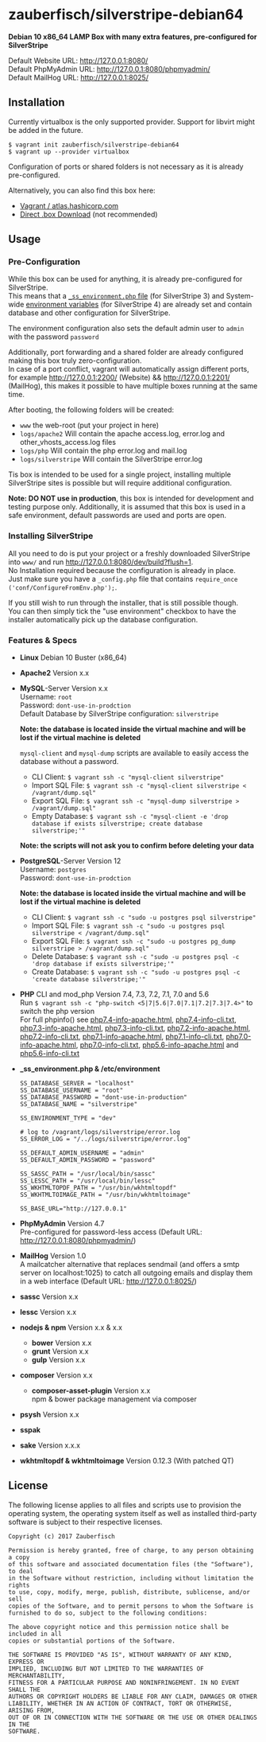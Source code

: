 # zauberfisch/silverstripe-debian64

**Debian 10 x86_64 LAMP Box with many extra features, pre-configured for SilverStripe**

Default Website URL: http://127.0.0.1:8080/    
Default PhpMyAdmin URL: http://127.0.0.1:8080/phpmyadmin/    
Default MailHog URL: http://127.0.0.1:8025/    

## Installation

Currently virtualbox is the only supported provider. Support for libvirt might be added in the future.

    $ vagrant init zauberfisch/silverstripe-debian64
    $ vagrant up --provider virtualbox
    
Configuration of ports or shared folders is not necessary as it is already pre-configured.

Alternatively, you can also find this box here:
  - [Vagrant / atlas.hashicorp.com](https://atlas.hashicorp.com/zauberfisch/boxes/silverstripe-debian64)    
  - [Direct .box Download](https://boxes.vagrant.zauberfisch.at/silverstripe-debian64/latest/) (not recommended)

## Usage

### Pre-Configuration

While this box can be used for anything, it is already pre-configured for SilverStripe.    
This means that a [`_ss_environment.php` file](provision/silverstripe-config/_ss_environment.php) (for SilverStripe 3) and System-wide [environment variables](provision/silverstripe-config/environment) (for SilverStripe 4)
are already set and contain database and other configuration for SilverStripe.    

The environment configuration also sets the default admin user to `admin` with the password `password`

Additionally, port forwarding and a shared folder are already configured making this box truly zero-configuration.     
In case of a port conflict, vagrant will automatically assign different ports, for example http://127.0.0.1:2200/ (Website) && http://127.0.0.1:2201/ (MailHog), 
this makes it possible to have multiple boxes running at the same time.
 
After booting, the following folders will be created:
- `www` the web-root (put your project in here)
- `logs/apache2` Will contain the apache access.log, error.log and other_vhosts_access.log files
- `logs/php` Will contain the php error.log and mail.log
- `logs/silverstripe` Will contain the SilverStripe error.log

Tis box is intended to be used for a single project, installing multiple SilverStripe sites is possible but will require additional configuration.

**Note: DO NOT use in production**, this box is intended for development and testing purpose only. Additionally, it is
assumed that this box is used in a safe environment, default passwords are used and ports are open.

### Installing SilverStripe

All you need to do is put your project or a freshly downloaded SilverStripe into `www/` and run http://127.0.0.1:8080/dev/build?flush=1.     
No Installation required because the configuration is already in place.    
Just make sure you have a `_config.php` file that contains `require_once ('conf/ConfigureFromEnv.php');`.

If you still wish to run through the installer, that is still possible though.     
You can then simply tick the "use environment" checkbox to have the installer automatically pick up the database configuration.

### Features & Specs

- **Linux** Debian 10 Buster (x86_64)
- **Apache2** Version x.x
- **MySQL**-Server Version x.x    
  Username: `root`    
  Password: `dont-use-in-prodction`    
  Default Database by SilverStripe configuration: `silverstripe`
  
  **Note: the database is located inside the virtual machine and will be lost if the virtual machine is deleted**
  
  `mysql-client` and `mysql-dump` scripts are available to easily access the database without a password.   
  - CLI Client: `$ vagrant ssh -c "mysql-client silverstripe"`
  - Import SQL File: `$ vagrant ssh -c "mysql-client silverstripe < /vagrant/dump.sql"`
  - Export SQL File: `$ vagrant ssh -c "mysql-dump silverstripe > /vagrant/dump.sql"`
  - Empty Database: `$ vagrant ssh -c "mysql-client -e 'drop database if exists silverstripe; create database silverstripe;'"`
      
  **Note: the scripts will not ask you to confirm before deleting your data**
  
- **PostgreSQL**-Server Version 12    
  Username: `postgres`    
  Password: `dont-use-in-prodction`    
  
  **Note: the database is located inside the virtual machine and will be lost if the virtual machine is deleted**
  
  - CLI Client: `$ vagrant ssh -c "sudo -u postgres psql silverstripe"`
  - Import SQL File: `$ vagrant ssh -c "sudo -u postgres psql silverstripe < /vagrant/dump.sql"`
  - Export SQL File: `$ vagrant ssh -c "sudo -u postgres pg_dump silverstripe > /vagrant/dump.sql"`
  - Delete Database: `$ vagrant ssh -c "sudo -u postgres psql -c 'drop database if exists silverstripe;'"`
  - Create Database: `$ vagrant ssh -c "sudo -u postgres psql -c 'create database silverstripe;'"`
  
- **PHP** CLI and mod_php Version 7.4, 7.3, 7.2, 7.1, 7.0 and 5.6    
  Run `$ vagrant ssh -c "php-switch <5|7|5.6|7.0|7.1|7.2|7.3|7.4>"` to switch the php version   
  For full phpinfo() see
  [php7.4-info-apache.html](http://boxes.vagrant.zauberfisch.at/silverstripe-debian64/latest/php7.2-info-apache.html),
  [php7.4-info-cli.txt](http://boxes.vagrant.zauberfisch.at/silverstripe-debian64/latest/php7.2-info-cli.txt),
  [php7.3-info-apache.html](http://boxes.vagrant.zauberfisch.at/silverstripe-debian64/latest/php7.2-info-apache.html),
  [php7.3-info-cli.txt](http://boxes.vagrant.zauberfisch.at/silverstripe-debian64/latest/php7.2-info-cli.txt),
  [php7.2-info-apache.html](http://boxes.vagrant.zauberfisch.at/silverstripe-debian64/latest/php7.2-info-apache.html),
  [php7.2-info-cli.txt](http://boxes.vagrant.zauberfisch.at/silverstripe-debian64/latest/php7.2-info-cli.txt),
  [php7.1-info-apache.html](http://boxes.vagrant.zauberfisch.at/silverstripe-debian64/latest/php7.1-info-apache.html),
  [php7.1-info-cli.txt](http://boxes.vagrant.zauberfisch.at/silverstripe-debian64/latest/php7.1-info-cli.txt),
  [php7.0-info-apache.html](http://boxes.vagrant.zauberfisch.at/silverstripe-debian64/latest/php7.0-info-apache.html),
  [php7.0-info-cli.txt](http://boxes.vagrant.zauberfisch.at/silverstripe-debian64/latest/php7.0-info-cli.txt),
  [php5.6-info-apache.html](http://boxes.vagrant.zauberfisch.at/silverstripe-debian64/latest/php5.6-info-apache.html) and
  [php5.6-info-cli.txt](http://boxes.vagrant.zauberfisch.at/silverstripe-debian64/latest/php5.6-info-cli.txt)
- **_ss_environment.php & /etc/environment**    

      SS_DATABASE_SERVER = "localhost"
      SS_DATABASE_USERNAME = "root"
      SS_DATABASE_PASSWORD = "dont-use-in-production"
      SS_DATABASE_NAME = "silverstripe"
      
      SS_ENVIRONMENT_TYPE = "dev"
      
      # log to /vagrant/logs/silverstripe/error.log
      SS_ERROR_LOG = "/../logs/silverstripe/error.log"
      
      SS_DEFAULT_ADMIN_USERNAME = "admin"
      SS_DEFAULT_ADMIN_PASSWORD = "password"
      
      SS_SASSC_PATH = "/usr/local/bin/sassc"
      SS_LESSC_PATH = "/usr/local/bin/lessc"
      SS_WKHTMLTOPDF_PATH = "/usr/bin/wkhtmltopdf"
      SS_WKHTMLTOIMAGE_PATH = "/usr/bin/wkhtmltoimage"
      
      SS_BASE_URL="http://127.0.0.1"
- **PhpMyAdmin** Version 4.7    
  Pre-configured for password-less access (Default URL: http://127.0.0.1:8080/phpmyadmin/)
- **MailHog** Version 1.0    
  A mailcatcher alternative that replaces sendmail (and offers a smtp server on localhost:1025) to catch all outgoing 
  emails and display them in a web interface (Default URL: http://127.0.0.1:8025/)
- **sassc** Version x.x
- **lessc** Version x.x
- **nodejs & npm** Version x.x & x.x
  - **bower** Version x.x
  - **grunt** Version x.x
  - **gulp** Version x.x
- **composer** Version x.x
  - **composer-asset-plugin** Version x.x    
    npm & bower package management via composer
- **psysh** Version x.x
- **sspak**
- **sake** Version x.x.x
- **wkhtmltopdf & wkhtmltoimage** Version 0.12.3 (With patched QT)


## License

The following license applies to all files and scripts use to provision the operating system, the operating system
itself as well as installed third-party software is subject to their respective licenses.

    Copyright (c) 2017 Zauberfisch
    
    Permission is hereby granted, free of charge, to any person obtaining a copy
    of this software and associated documentation files (the "Software"), to deal
    in the Software without restriction, including without limitation the rights
    to use, copy, modify, merge, publish, distribute, sublicense, and/or sell
    copies of the Software, and to permit persons to whom the Software is
    furnished to do so, subject to the following conditions:
    
    The above copyright notice and this permission notice shall be included in all
    copies or substantial portions of the Software.
    
    THE SOFTWARE IS PROVIDED "AS IS", WITHOUT WARRANTY OF ANY KIND, EXPRESS OR
    IMPLIED, INCLUDING BUT NOT LIMITED TO THE WARRANTIES OF MERCHANTABILITY,
    FITNESS FOR A PARTICULAR PURPOSE AND NONINFRINGEMENT. IN NO EVENT SHALL THE
    AUTHORS OR COPYRIGHT HOLDERS BE LIABLE FOR ANY CLAIM, DAMAGES OR OTHER
    LIABILITY, WHETHER IN AN ACTION OF CONTRACT, TORT OR OTHERWISE, ARISING FROM,
    OUT OF OR IN CONNECTION WITH THE SOFTWARE OR THE USE OR OTHER DEALINGS IN THE
    SOFTWARE.
